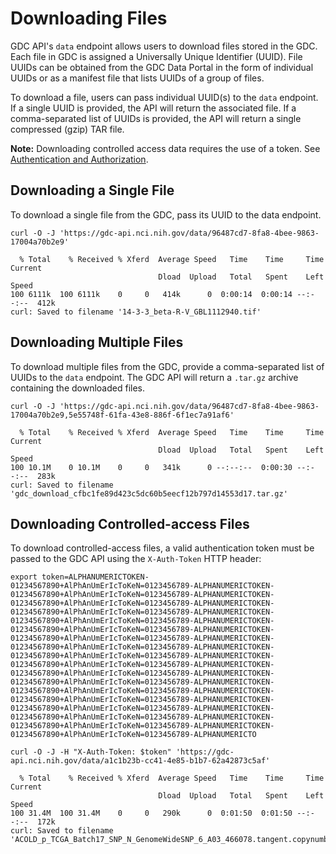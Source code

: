# Downloading Files

GDC API's `data` endpoint allows users to download files stored in the GDC. Each file in GDC is assigned a Universally Unique Identifier (UUID). File UUIDs can be obtained from the GDC Data Portal in the form of individual UUIDs or as a manifest file that lists UUIDs of a group of files.

To download a file, users can pass individual UUID(s) to the `data` endpoint. If a single UUID is provided, the API will return the associated file. If a comma-separated list of UUIDs is provided, the API will return a single compressed (gzip) TAR file.

**Note:** Downloading controlled access data requires the use of a token. See [Authentication and Authorization](Authentication_and_Authorization.md).

## Downloading a Single File

To download a single file from the GDC, pass its UUID to the data endpoint.

```shell
curl -O -J 'https://gdc-api.nci.nih.gov/data/96487cd7-8fa8-4bee-9863-17004a70b2e9'
```
```Output
  % Total    % Received % Xferd  Average Speed   Time    Time     Time  Current
                                 Dload  Upload   Total   Spent    Left  Speed
100 6111k  100 6111k    0     0   414k      0  0:00:14  0:00:14 --:--:--  412k
curl: Saved to filename '14-3-3_beta-R-V_GBL1112940.tif'
```

## Downloading Multiple Files

To download multiple files from the GDC, provide a comma-separated list of UUIDs to the `data` endpoint. The GDC API will return a `.tar.gz` archive containing the downloaded files.

```shell
curl -O -J 'https://gdc-api.nci.nih.gov/data/96487cd7-8fa8-4bee-9863-17004a70b2e9,5e55748f-61fa-43e8-886f-6f1ec7a91af6'
```
```Output
  % Total    % Received % Xferd  Average Speed   Time    Time     Time  Current
                                 Dload  Upload   Total   Spent    Left  Speed
100 10.1M    0 10.1M    0     0   341k      0 --:--:--  0:00:30 --:--:--  283k
curl: Saved to filename 'gdc_download_cfbc1fe89d423c5dc60b5eecf12b797d14553d17.tar.gz'
```

## Downloading Controlled-access Files

To download controlled-access files, a valid authentication token must be passed to the GDC API using the `X-Auth-Token` HTTP header:

``` shell
export token=ALPHANUMERICTOKEN-01234567890+AlPhAnUmErIcToKeN=0123456789-ALPHANUMERICTOKEN-01234567890+AlPhAnUmErIcToKeN=0123456789-ALPHANUMERICTOKEN-01234567890+AlPhAnUmErIcToKeN=0123456789-ALPHANUMERICTOKEN-01234567890+AlPhAnUmErIcToKeN=0123456789-ALPHANUMERICTOKEN-01234567890+AlPhAnUmErIcToKeN=0123456789-ALPHANUMERICTOKEN-01234567890+AlPhAnUmErIcToKeN=0123456789-ALPHANUMERICTOKEN-01234567890+AlPhAnUmErIcToKeN=0123456789-ALPHANUMERICTOKEN-01234567890+AlPhAnUmErIcToKeN=0123456789-ALPHANUMERICTOKEN-01234567890+AlPhAnUmErIcToKeN=0123456789-ALPHANUMERICTOKEN-01234567890+AlPhAnUmErIcToKeN=0123456789-ALPHANUMERICTOKEN-01234567890+AlPhAnUmErIcToKeN=0123456789-ALPHANUMERICTOKEN-01234567890+AlPhAnUmErIcToKeN=0123456789-ALPHANUMERICTOKEN-01234567890+AlPhAnUmErIcToKeN=0123456789-ALPHANUMERICTOKEN-01234567890+AlPhAnUmErIcToKeN=0123456789-ALPHANUMERICTOKEN-01234567890+AlPhAnUmErIcToKeN=0123456789-ALPHANUMERICTOKEN-01234567890+AlPhAnUmErIcToKeN=0123456789-ALPHANUMERICTOKEN-01234567890+AlPhAnUmErIcToKeN=0123456789-ALPHANUMERICTOKEN-01234567890+AlPhAnUmErIcToKeN=0123456789-ALPHANUMERICTO

curl -O -J -H "X-Auth-Token: $token" 'https://gdc-api.nci.nih.gov/data/a1c1b23b-cc41-4e85-b1b7-62a42873c5af'
```
```Output
  % Total    % Received % Xferd  Average Speed   Time    Time     Time  Current
                                 Dload  Upload   Total   Spent    Left  Speed
100 31.4M  100 31.4M    0     0   290k      0  0:01:50  0:01:50 --:--:--  172k
curl: Saved to filename 'ACOLD_p_TCGA_Batch17_SNP_N_GenomeWideSNP_6_A03_466078.tangent.copynumber.data.txt'
```
